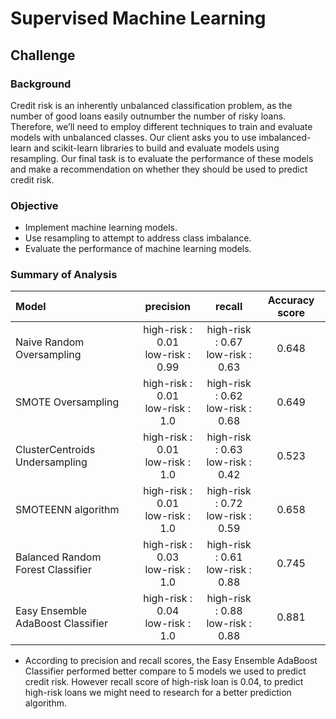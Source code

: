# Supervised Machine Learning 

## Challenge 
### Background 
Credit risk is an inherently unbalanced classification problem, as the number of good loans easily outnumber the number of risky loans. Therefore, we’ll need to employ different techniques to train and evaluate models with unbalanced classes. Our client asks you to use imbalanced-learn and scikit-learn libraries to build and evaluate models using resampling. Our final task is to evaluate the performance of these models and make a recommendation on whether they should be used to predict credit risk.

### Objective
- Implement machine learning models.
- Use resampling to attempt to address class imbalance.
- Evaluate the performance of machine learning models.

### Summary of Analysis 
| Model | precision | recall | Accuracy score |
| :------  | :--: | :--: | :--: |
| Naive Random Oversampling | high-risk : 0.01 <br/> low-risk : 0.99 | high-risk : 0.67 <br/> low-risk : 0.63 | 0.648 | 
| SMOTE Oversampling | high-risk : 0.01 <br/> low-risk : 1.0 | high-risk : 0.62 <br/> low-risk : 0.68 | 0.649 | 
| ClusterCentroids Undersampling | high-risk : 0.01 <br/> low-risk : 1.0 | high-risk : 0.63 <br/> low-risk : 0.42 | 0.523 |
| SMOTEENN algorithm | high-risk : 0.01 <br/> low-risk : 1.0 | high-risk : 0.72 <br/> low-risk : 0.59 | 0.658 | 
| Balanced Random Forest Classifier | high-risk : 0.03 <br/> low-risk : 1.0 | high-risk : 0.61 <br/> low-risk : 0.88 | 0.745 | 
| Easy Ensemble AdaBoost Classifier | high-risk : 0.04 <br/> low-risk : 1.0 | high-risk : 0.88 <br/> low-risk : 0.88 | 0.881 |

- According to precision and recall scores, the Easy Ensemble AdaBoost Classifier performed better compare to 5 models we used to predict credit risk. However recall score of high-risk loan is 0.04, to predict high-risk loans we might need to research for a better prediction algorithm.  
